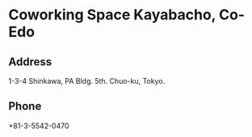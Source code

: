 # Coworking Space Kayabacho, Co-Edo

## Address

1-3-4 Shinkawa, PA Bldg. 5th.
Chuo-ku, Tokyo.

## Phone

+81-3-5542-0470

